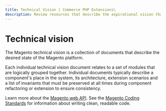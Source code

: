 ```yaml
---
title: Technical Vision | Commerce PHP Extensions\
description: Review resources that describe the aspirational vision that guides development of the Commerce framework.
---
```


# Technical vision

The Magento technical vision is a collection of documents that describe the desired state of the Magento platform.

Each individual technical vision document relates to a set of modules that are logically grouped together. Individual documents typically describe a component's place in the system, its architecture, extension scenarios and a list of invariants that must be preserved at all times during component refactoring or extension to ensure consistency.

Learn more about the [Magento web API][].
See the [Magento Coding Standards][] for information about writing clean, readable code.

<!-- Link Definitions -->
[Magento web API]: https://devdocs.magento.com/guides/v2.4/get-started/bk-get-started-api.html
[Magento Coding Standards]: https://devdocs.magento.com/guides/v2.4/coding-standards/bk-coding-standards.html
